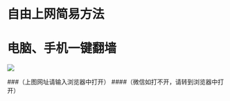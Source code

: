 # 自由上网简易方法
# 电脑、手机一键翻墙

<p><img src="https://camo.githubusercontent.com/ebb5ecca26f1260fcce68512496e7cf9da9478aa/687474703a2f2f643164763264316b306d736533322e636c6f756466726f6e742e6e65742f7069632f796a66712d32303136303833316f6b2d622e706e67"></p> 

###（上图网址请输入浏览器中打开）
####（微信如打不开，请转到浏览器中打开）
